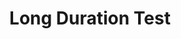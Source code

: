 ---
title: Long Duration Test
parent: Testing and Integration
grand_parent: For Project Managers
nav_order: 2
layout: default
lang: en
---